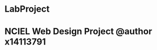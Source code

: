 LabProject
========================
NCIEL Web Design Project
@author x14113791
========================
